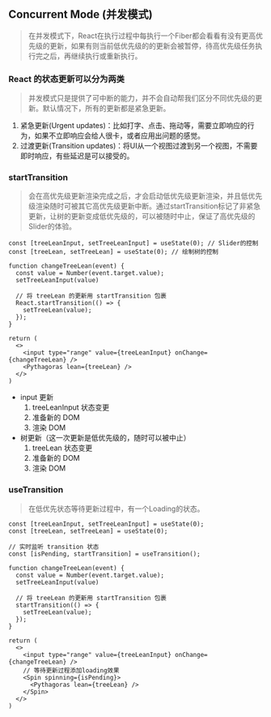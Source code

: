 ## Concurrent Mode (并发模式)
> 在并发模式下，React在执行过程中每执行一个Fiber都会看看有没有更高优先级的更新，如果有则当前低优先级的的更新会被暂停，待高优先级任务执行完之后，再继续执行或重新执行。

### React 的状态更新可以分为两类
> 并发模式只是提供了可中断的能力，并不会自动帮我们区分不同优先级的更新。默认情况下，所有的更新都是紧急更新。

1. 紧急更新(Urgent updates)：比如打字、点击、拖动等，需要立即响应的行为，如果不立即响应会给人很卡，或者应用出问题的感觉。
2. 过渡更新(Transition updates)：将UI从一个视图过渡到另一个视图，不需要即时响应，有些延迟是可以接受的。
### startTransition
> 会在高优先级更新渲染完成之后，才会启动低优先级更新渲染，并且低优先级渲染随时可被其它高优先级更新中断。通过startTransition标记了非紧急更新，让树的更新变成低优先级的，可以被随时中止，保证了高优先级的Slider的体验。

```
const [treeLeanInput, setTreeLeanInput] = useState(0); // Slider的控制
const [treeLean, setTreeLean] = useState(0); // 绘制树的控制

function changeTreeLean(event) {
  const value = Number(event.target.value);
  setTreeLeanInput(value)

  // 将 treeLean 的更新用 startTransition 包裹
  React.startTransition(() => {
    setTreeLean(value);
  });
}

return (
  <>
    <input type="range" value={treeLeanInput} onChange={changeTreeLean} />
    <Pythagoras lean={treeLean} />
  </>
)
```
- input 更新
  1. treeLeanInput 状态变更
  2. 准备新的 DOM
  3. 渲染 DOM
- 树更新（这一次更新是低优先级的，随时可以被中止）
  1. treeLean 状态变更
  2. 准备新的 DOM
  3. 渲染 DOM
### useTransition
> 在低优先状态等待更新过程中，有一个Loading的状态。

```
const [treeLeanInput, setTreeLeanInput] = useState(0);
const [treeLean, setTreeLean] = useState(0);

// 实时监听 transition 状态
const [isPending, startTransition] = useTransition();

function changeTreeLean(event) {
  const value = Number(event.target.value);
  setTreeLeanInput(value)

  // 将 treeLean 的更新用 startTransition 包裹
  startTransition(() => {
    setTreeLean(value);
  });
}

return (
  <>
    <input type="range" value={treeLeanInput} onChange={changeTreeLean} />
    // 等待更新过程添加loading效果
    <Spin spinning={isPending}>
      <Pythagoras lean={treeLean} />
    </Spin>
  </>
)
```
